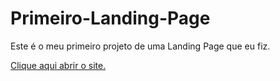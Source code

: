 # Primeiro-Landing-Page
 Este é o meu primeiro projeto de uma Landing Page que eu fiz.

<a href="https://lmatheusloliveiral.github.io/Primeiro-Landing-Page/secondversion.html"> Clique aqui abrir o site.</a>
